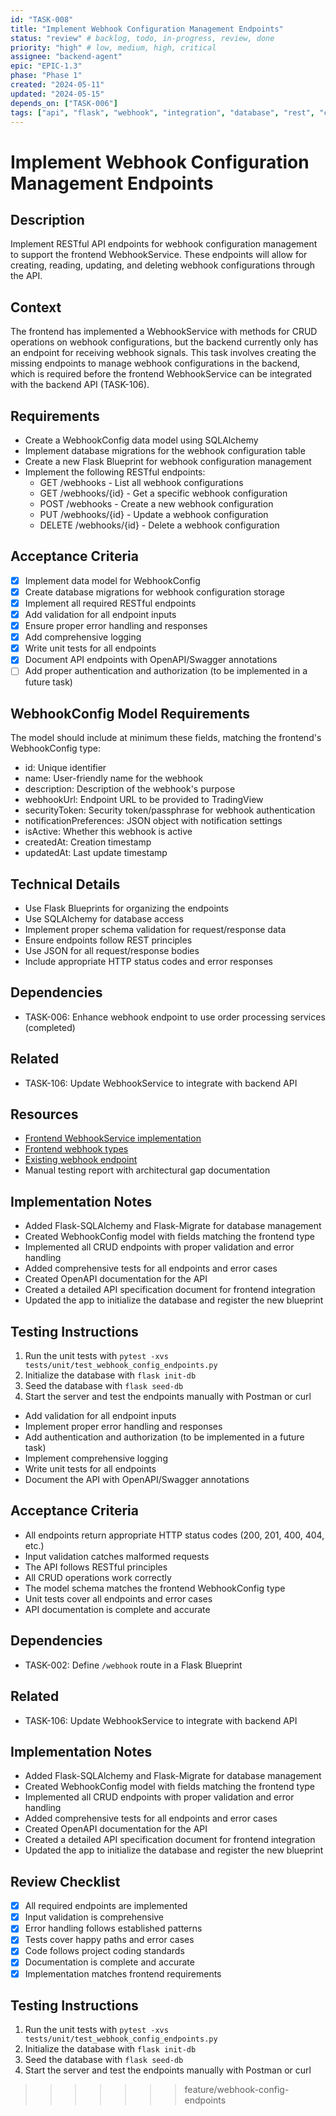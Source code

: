 ```yaml
---
id: "TASK-008"
title: "Implement Webhook Configuration Management Endpoints"
status: "review" # backlog, todo, in-progress, review, done
priority: "high" # low, medium, high, critical
assignee: "backend-agent"
epic: "EPIC-1.3"
phase: "Phase 1"
created: "2024-05-11"
updated: "2024-05-15"
depends_on: ["TASK-006"]
tags: ["api", "flask", "webhook", "integration", "database", "rest", "crud"]
---
```


# Implement Webhook Configuration Management Endpoints

## Description
Implement RESTful API endpoints for webhook configuration management to support the frontend WebhookService. These endpoints will allow for creating, reading, updating, and deleting webhook configurations through the API.

## Context
The frontend has implemented a WebhookService with methods for CRUD operations on webhook configurations, but the backend currently only has an endpoint for receiving webhook signals. This task involves creating the missing endpoints to manage webhook configurations in the backend, which is required before the frontend WebhookService can be integrated with the backend API (TASK-106).

## Requirements
- Create a WebhookConfig data model using SQLAlchemy
- Implement database migrations for the webhook configuration table
- Create a new Flask Blueprint for webhook configuration management
- Implement the following RESTful endpoints:
  - GET /webhooks - List all webhook configurations
  - GET /webhooks/{id} - Get a specific webhook configuration
  - POST /webhooks - Create a new webhook configuration
  - PUT /webhooks/{id} - Update a webhook configuration
  - DELETE /webhooks/{id} - Delete a webhook configuration

## Acceptance Criteria
- [x] Implement data model for WebhookConfig
- [x] Create database migrations for webhook configuration storage
- [x] Implement all required RESTful endpoints
- [x] Add validation for all endpoint inputs
- [x] Ensure proper error handling and responses
- [x] Add comprehensive logging
- [x] Write unit tests for all endpoints
- [x] Document API endpoints with OpenAPI/Swagger annotations
- [ ] Add proper authentication and authorization (to be implemented in a future task)

## WebhookConfig Model Requirements
The model should include at minimum these fields, matching the frontend's WebhookConfig type:
- id: Unique identifier
- name: User-friendly name for the webhook
- description: Description of the webhook's purpose
- webhookUrl: Endpoint URL to be provided to TradingView
- securityToken: Security token/passphrase for webhook authentication
- notificationPreferences: JSON object with notification settings
- isActive: Whether this webhook is active
- createdAt: Creation timestamp
- updatedAt: Last update timestamp

## Technical Details
- Use Flask Blueprints for organizing the endpoints
- Use SQLAlchemy for database access
- Implement proper schema validation for request/response data
- Ensure endpoints follow REST principles
- Use JSON for all request/response bodies
- Include appropriate HTTP status codes and error responses

## Dependencies
- TASK-006: Enhance webhook endpoint to use order processing services (completed)

## Related
- TASK-106: Update WebhookService to integrate with backend API

## Resources
- [Frontend WebhookService implementation](../../frontend/src/services/webhook.service.ts)
- [Frontend webhook types](../../frontend/src/types/webhook.ts)
- [Existing webhook endpoint](../../backend/app/api/routes/webhook.py)
- Manual testing report with architectural gap documentation

## Implementation Notes
- Added Flask-SQLAlchemy and Flask-Migrate for database management
- Created WebhookConfig model with fields matching the frontend type
- Implemented all CRUD endpoints with proper validation and error handling
- Added comprehensive tests for all endpoints and error cases
- Created OpenAPI documentation for the API
- Created a detailed API specification document for frontend integration
- Updated the app to initialize the database and register the new blueprint

## Testing Instructions
1. Run the unit tests with `pytest -xvs tests/unit/test_webhook_config_endpoints.py`
2. Initialize the database with `flask init-db`
3. Seed the database with `flask seed-db`
4. Start the server and test the endpoints manually with Postman or curl
- Add validation for all endpoint inputs
- Implement proper error handling and responses
- Add authentication and authorization (to be implemented in a future task)
- Implement comprehensive logging
- Write unit tests for all endpoints
- Document the API with OpenAPI/Swagger annotations

## Acceptance Criteria
- All endpoints return appropriate HTTP status codes (200, 201, 400, 404, etc.)
- Input validation catches malformed requests
- The API follows RESTful principles
- All CRUD operations work correctly
- The model schema matches the frontend WebhookConfig type
- Unit tests cover all endpoints and error cases
- API documentation is complete and accurate

## Dependencies
- TASK-002: Define `/webhook` route in a Flask Blueprint

## Related
- TASK-106: Update WebhookService to integrate with backend API

## Implementation Notes
- Added Flask-SQLAlchemy and Flask-Migrate for database management
- Created WebhookConfig model with fields matching the frontend type
- Implemented all CRUD endpoints with proper validation and error handling
- Added comprehensive tests for all endpoints and error cases
- Created OpenAPI documentation for the API
- Created a detailed API specification document for frontend integration
- Updated the app to initialize the database and register the new blueprint

## Review Checklist
- [x] All required endpoints are implemented
- [x] Input validation is comprehensive
- [x] Error handling follows established patterns
- [x] Tests cover happy paths and error cases
- [x] Code follows project coding standards
- [x] Documentation is complete and accurate
- [x] Implementation matches frontend requirements

## Testing Instructions
1. Run the unit tests with `pytest -xvs tests/unit/test_webhook_config_endpoints.py`
2. Initialize the database with `flask init-db`
3. Seed the database with `flask seed-db`
4. Start the server and test the endpoints manually with Postman or curl
>>>>>>> feature/webhook-config-endpoints
